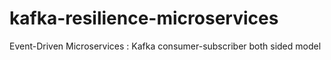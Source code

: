 # kafka-resilience-microservices
Event-Driven Microservices : Kafka consumer-subscriber both sided model
